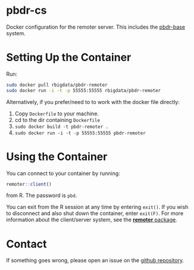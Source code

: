 # pbdr-cs

Docker configuration for the remoter server. This includes the [pbdr-base](https://github.com/RBigData/docker/tree/master/pbdr-base) system.



# Setting Up the Container

Run:

```bash
sudo docker pull rbigdata/pbdr-remoter
sudo docker run -i -t -p 55555:55555 rbigdata/pbdr-remoter
```

Alternatively, if you prefer/need to to work with the docker file directly:

1. Copy `Dockerfile` to your machine.
2. cd to the dir containing `Dockerfile`
3. `sudo docker build -t pbdr-remoter .`
4. `sudo docker run -i -t -p 55555:55555 pbdr-remoter`



# Using the Container

You can connect to your container by running:

```r
remoter::client()
```

from R. The password is `pbd`.

You can exit from the R session at any time by entering `exit()`. If you wish to disconnect and also shut down the container, enter `exit(F)`.  For more information about the client/server system, see the [**remoter** package](https://github.com/RBigData/remoter).



# Contact

If something goes wrong, please open an issue on the [github repository](https://github.com/RBigData/docker).
